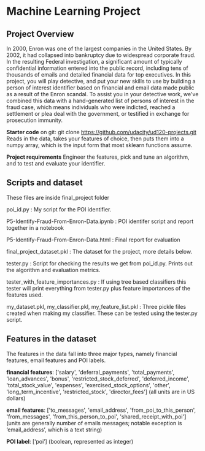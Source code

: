 Machine Learning Project
========================

## Project Overview
In 2000, Enron was one of the largest companies in the United States. By 2002, it had collapsed into bankruptcy due to widespread corporate fraud. In the resulting Federal investigation, a significant amount of typically confidential information entered into the public record, including tens of thousands of emails and detailed financial data for top executives. In this project, you will play detective, and put your new skills to use by building a person of interest identifier based on financial and email data made public as a result of the Enron scandal. To assist you in your detective work, we've combined this data with a hand-generated list of persons of interest in the fraud case, which means individuals who were indicted, reached a settlement or plea deal with the government, or testified in exchange for prosecution immunity.

**Starter code** on git: git clone https://github.com/udacity/ud120-projects.git
Reads in the data, takes your features of choice, then puts them into a numpy array, which is the input form that most sklearn functions assume.

**Project requirements**
Engineer the features, pick and tune an algorithm, and to test and evaluate your identifier. 

## Scripts and dataset
These files are inside final\_project folder

poi\_id.py : My script for the POI identifier.

P5-Identify-Fraud-From-Enron-Data.ipynb : POI identifer script and report together in a notebook

P5-Identify-Fraud-From-Enron-Data.html : Final report for evaluation

final\_project\_dataset.pkl : The dataset for the project, more details below. 

tester.py : Script for checking the results we get from poi_id.py. Prints out the algorithm and evaluation metrics.

tester\_with\_feature\_importances.py : If using tree based classifiers this tester will print everything from tester.py plus feature importances of the features used.

my_dataset.pkl, my\_classifier.pkl, my\_feature_list.pkl : Three pickle files created when making my classifier. These can be tested using the tester.py script. 

## Features in the dataset

The features in the data fall into three major types, namely financial features, email features and POI labels.

**financial features**: ['salary', 'deferral_payments', 'total_payments', 'loan_advances', 'bonus', 'restricted_stock_deferred', 'deferred_income', 'total_stock_value', 'expenses', 'exercised_stock_options', 'other', 'long_term_incentive', 'restricted_stock', 'director_fees'] (all units are in US dollars)

**email features**: ['to_messages', 'email_address', 'from_poi_to_this_person', 'from_messages', 'from_this_person_to_poi', 'shared_receipt_with_poi'] (units are generally number of emails messages; notable exception is ‘email_address’, which is a text string)

**POI label**: [‘poi’] (boolean, represented as integer)




